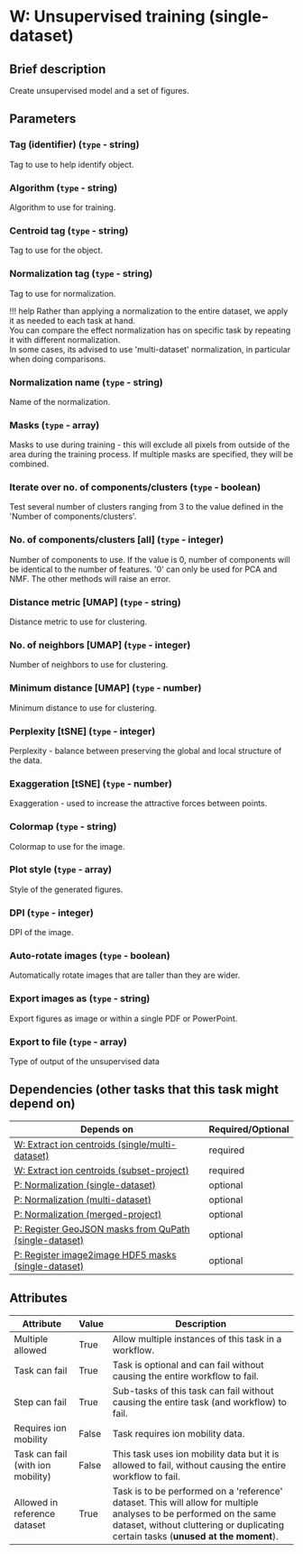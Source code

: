 # W: Unsupervised training (single-dataset)

## Brief description
Create unsupervised model and a set of figures.

## Parameters
### **Tag (identifier)** (`type` - string)

Tag to use to help identify object.

### **Algorithm** (`type` - string)

Algorithm to use for training.

### **Centroid tag** (`type` - string)

Tag to use for the object.

### **Normalization tag** (`type` - string)

Tag to use for normalization.

!!! help
    Rather than applying a normalization to the entire dataset, we apply it as needed to each task at hand.<br> You can compare the effect normalization has on specific task by repeating it with different normalization.<br> In some cases, its advised to use 'multi-dataset' normalization, in particular when doing comparisons.
### **Normalization name** (`type` - string)

Name of the normalization.

### **Masks** (`type` - array)

Masks to use during training - this will exclude all pixels from outside of the area during the training process. If multiple masks are specified, they will be combined.

### **Iterate over no. of components/clusters** (`type` - boolean)

Test several number of clusters ranging from 3 to the value defined in the 'Number of components/clusters'.

### **No. of components/clusters [all]** (`type` - integer)

Number of components to use.  If the value is 0, number of components will be identical to the number of features. '0' can only be used for PCA and NMF. The other methods will raise an error.

### **Distance metric [UMAP]** (`type` - string)

Distance metric to use for clustering.

### **No. of neighbors [UMAP]** (`type` - integer)

Number of neighbors to use for clustering.

### **Minimum distance [UMAP]** (`type` - number)

Minimum distance to use for clustering.

### **Perplexity [tSNE]** (`type` - integer)

Perplexity - balance between preserving the global and local structure of the data.

### **Exaggeration [tSNE]** (`type` - number)

Exaggeration - used to increase the attractive forces between points.

### **Colormap** (`type` - string)

Colormap to use for the image.

### **Plot style** (`type` - array)

Style of the generated figures.

### **DPI** (`type` - integer)

DPI of the image.

### **Auto-rotate images** (`type` - boolean)

Automatically rotate images that are taller than they are wider.

### **Export images as** (`type` - string)

Export figures as image or within a single PDF or PowerPoint.

### **Export to file** (`type` - array)

Type of output of the unsupervised data




## Dependencies (other tasks that this task might depend on)
| Depends on                                                                             | Required/Optional   |
|----------------------------------------------------------------------------------------|---------------------|
| [W: Extract ion centroids (single/multi-dataset)](wf_mz_extract_centroids.md)          | required            |
| [W: Extract ion centroids (subset-project)](wf_mz_extract_centroids_subset.md)         | required            |
| [P: Normalization (single-dataset)](pre_normalization_single.md)                       | optional            |
| [P: Normalization (multi-dataset)](pre_normalization_multi.md)                         | optional            |
| [P: Normalization (merged-project)](pre_normalization_project.md)                      | optional            |
| [P: Register GeoJSON masks from QuPath (single-dataset)](pre_geojson_registration.md)  | optional            |
| [P: Register image2image HDF5 masks (single-dataset)](pre_image2image_registration.md) | optional            |



## Attributes
| Attribute                         | Value   | Description                                                                                                                                                                                              |
|-----------------------------------|---------|----------------------------------------------------------------------------------------------------------------------------------------------------------------------------------------------------------|
| Multiple allowed                  | True    | Allow multiple instances of this task in a workflow.                                                                                                                                                     |
| Task can fail                     | True    | Task is optional and can fail without causing the entire workflow to fail.                                                                                                                               |
| Step can fail                     | True    | Sub-tasks of this task can fail without causing the entire task (and workflow) to fail.                                                                                                                  |
| Requires ion mobility             | False   | Task requires ion mobility data.                                                                                                                                                                         |
| Task can fail (with ion mobility) | False   | This task uses ion mobility data but it is allowed to fail, without causing the entire workflow to fail.                                                                                                 |
| Allowed in reference dataset      | True    | Task is to be performed on a 'reference' dataset. This will allow for multiple analyses to be performed on the same dataset, without cluttering or duplicating certain tasks (**unused at the moment**). |